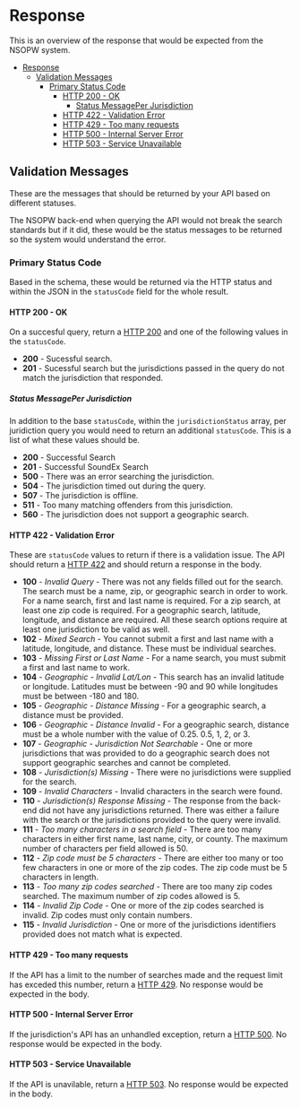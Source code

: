 # Response
This is an overview of the response that would be expected from the NSOPW system.

- [Response](#response)
  - [Validation Messages](#validation-messages)
    - [Primary Status Code](#primary-status-code)
      - [HTTP 200 - OK](#http-200---ok)
        - [Status MessagePer Jurisdiction](#status-messageper-jurisdiction)
      - [HTTP 422 - Validation Error](#http-422---validation-error)
      - [HTTP 429 - Too many requests](#http-429---too-many-requests)
      - [HTTP 500 - Internal Server Error](#http-500---internal-server-error)
      - [HTTP 503 - Service Unavailable](#http-503---service-unavailable)


## Validation Messages
These are the messages that should be returned by your API based on different statuses. 

The NSOPW back-end when querying the API would not break the search standards but if it did, these would be the status messages to be returned so the system would understand the error.

### Primary Status Code
Based in the schema, these would be returned via the HTTP status and within the JSON in the `statusCode` field for the whole result.

#### HTTP 200 - OK
On a succesful query, return a [HTTP 200](https://developer.mozilla.org/en-US/docs/Web/HTTP/Status/200) and one of the following values in the `statusCode`.

- **200** - Sucessful search.
- **201** - Sucessful search but the jurisdictions passed in the query do not match the jurisdiction that responded. 

##### Status MessagePer Jurisdiction
In addition to the base `statusCode`, within the `jurisdictionStatus` array, per juridiction query you would need to return an additional `statusCode`. This is a list of what these values should be.

- **200** - Successful Search
- **201** - Successful SoundEx Search
- **500** - There was an error searching the jurisdiction.
- **504** - The jurisdiction timed out during the query.
- **507** - The jurisdiction is offline.
- **511** - Too many matching offenders from this jurisdiction.
- **560** - The jurisdiction does not support a geographic search.

#### HTTP 422 - Validation Error
These are `statusCode` values to return if there is a validation issue. The API should return a [HTTP 422](https://developer.mozilla.org/en-US/docs/Web/HTTP/Status/422) and should return a response in the body. 

- **100** - *Invalid Query* - There was not any fields filled out for the search. The search must be a name, zip, or geographic search in order to work. For a name search, first and last name is required. For a zip search, at least one zip code is required. For a geographic search, latitude, longitude, and distance are required. All these search options require at least one jurisdiction to be valid as well.
- **102** - *Mixed Search* - You cannot submit a first and last name with a latitude, longitude, and distance. These must be individual searches.
- **103** - *Missing First or Last Name* - For a name search, you must submit a first and last name to work.
- **104** - *Geographic - Invalid Lat/Lon* - This search has an invalid latitude or longitude. Latitudes must be between -90 and 90 while longitudes must be between -180 and 180.
- **105** - *Geographic - Distance Missing* - For a geographic search, a distance must be provided.
- **106** - *Geographic - Distance Invalid* - For a geographic search, distance must be a whole number with the value of 0.25. 0.5, 1, 2, or 3.
- **107** - *Geographic - Jurisdiction Not Searchable* - One or more jurisdictions that was provided to do a geographic search does not support geographic searches and cannot be completed.
- **108** - *Jurisdiction(s) Missing* - There were no jurisdictions were supplied for the search.
- **109** - *Invalid Characters* - Invalid characters in the search were found.
- **110** - *Jurisdiction(s) Response Missing* - The response from the back-end did not have any jurisdictions returned. There was either a failure with the search or the jurisdictions provided to the query were invalid.
- **111** - *Too many characters in a search field* - There are too many characters in either first name, last name, city, or county. The maximum number of characters per field allowed is 50.
- **112** - *Zip code must be 5 characters* - There are either too many or too few characters in one or more of the zip codes. The zip code must be 5 characters in length.
- **113** - *Too many zip codes searched* - There are too many zip codes searched. The maximum number of zip codes allowed is 5.
- **114** - *Invalid Zip Code* - One or more of the zip codes searched is invalid. Zip codes must only contain numbers.
- **115** - *Invalid Jurisdiction* - One or more of the jurisdictions identifiers provided does not match what is expected.

#### HTTP 429 - Too many requests
If the API has a limit to the number of searches made and the request limit has exceded this number, return a [HTTP 429](https://developer.mozilla.org/en-US/docs/Web/HTTP/Status/429). No response would be expected in the body.

#### HTTP 500 - Internal Server Error
If the jurisdiction's API has an unhandled exception, return a [HTTP 500](https://developer.mozilla.org/en-US/docs/Web/HTTP/Status/500). No response would be expected in the body.

#### HTTP 503 - Service Unavailable
If the API is unavilable, return a [HTTP 503](https://developer.mozilla.org/en-US/docs/Web/HTTP/Status/503). No response would be expected in the body.